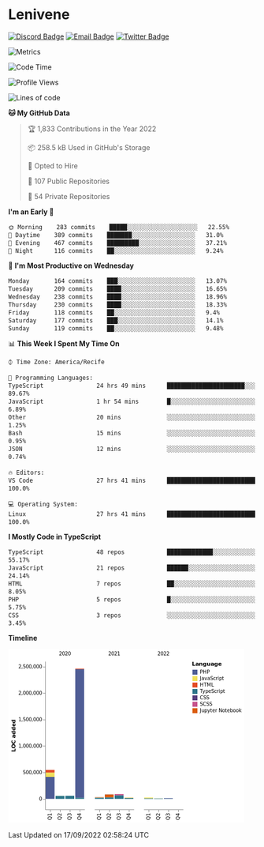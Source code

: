 # Lenivene

[![Discord Badge](https://img.shields.io/badge/-Lenivene%230715-black?style=flat-square&logo=Discord&logoColor=white)](http://discord.com/)
[![Email Badge](https://img.shields.io/badge/-lenivene@msn.com-black?style=flat-square&logo=Gmail&logoColor=white&link=mailto:lenivene@msn.com)](mailto:lenivene@msn.com)
[![Twitter Badge](https://img.shields.io/badge/-@enevinel-black?style=flat-square&logo=twitter&logoColor=white&link=https://twitter.com/enevinel)](https://twitter.com/enevinel)

<!-- https://github-readme-stats.vercel.app/api?username=lenivene&show_icons=true -->

<img src="https://metrics.lecoq.io/lenivene?template=classic&config.timezone=America%2FRecife" alt="Metrics" />

<!--START_SECTION:waka-->
![Code Time](http://img.shields.io/badge/Code%20Time-748%20hrs%2031%20mins-blue)

![Profile Views](http://img.shields.io/badge/Profile%20Views-0-blue)

![Lines of code](https://img.shields.io/badge/From%20Hello%20World%20I%27ve%20Written-3%20Million%20lines%20of%20code-blue)

**🐱 My GitHub Data** 

> 🏆 1,833 Contributions in the Year 2022
 > 
> 📦 258.5 kB Used in GitHub's Storage 
 > 
> 💼 Opted to Hire
 > 
> 📜 107 Public Repositories 
 > 
> 🔑 54 Private Repositories  
 > 
**I'm an Early 🐤** 

```text
🌞 Morning    283 commits    █████░░░░░░░░░░░░░░░░░░░░   22.55% 
🌆 Daytime    389 commits    ███████░░░░░░░░░░░░░░░░░░   31.0% 
🌃 Evening    467 commits    █████████░░░░░░░░░░░░░░░░   37.21% 
🌙 Night      116 commits    ██░░░░░░░░░░░░░░░░░░░░░░░   9.24%

```
📅 **I'm Most Productive on Wednesday** 

```text
Monday       164 commits    ███░░░░░░░░░░░░░░░░░░░░░░   13.07% 
Tuesday      209 commits    ████░░░░░░░░░░░░░░░░░░░░░   16.65% 
Wednesday    238 commits    ████░░░░░░░░░░░░░░░░░░░░░   18.96% 
Thursday     230 commits    ████░░░░░░░░░░░░░░░░░░░░░   18.33% 
Friday       118 commits    ██░░░░░░░░░░░░░░░░░░░░░░░   9.4% 
Saturday     177 commits    ███░░░░░░░░░░░░░░░░░░░░░░   14.1% 
Sunday       119 commits    ██░░░░░░░░░░░░░░░░░░░░░░░   9.48%

```


📊 **This Week I Spent My Time On** 

```text
⌚︎ Time Zone: America/Recife

💬 Programming Languages: 
TypeScript               24 hrs 49 mins      ██████████████████████░░░   89.67% 
JavaScript               1 hr 54 mins        █░░░░░░░░░░░░░░░░░░░░░░░░   6.89% 
Other                    20 mins             ░░░░░░░░░░░░░░░░░░░░░░░░░   1.25% 
Bash                     15 mins             ░░░░░░░░░░░░░░░░░░░░░░░░░   0.95% 
JSON                     12 mins             ░░░░░░░░░░░░░░░░░░░░░░░░░   0.74%

🔥 Editors: 
VS Code                  27 hrs 41 mins      █████████████████████████   100.0%

💻 Operating System: 
Linux                    27 hrs 41 mins      █████████████████████████   100.0%

```

**I Mostly Code in TypeScript** 

```text
TypeScript               48 repos            █████████████░░░░░░░░░░░░   55.17% 
JavaScript               21 repos            ██████░░░░░░░░░░░░░░░░░░░   24.14% 
HTML                     7 repos             ██░░░░░░░░░░░░░░░░░░░░░░░   8.05% 
PHP                      5 repos             █░░░░░░░░░░░░░░░░░░░░░░░░   5.75% 
CSS                      3 repos             ░░░░░░░░░░░░░░░░░░░░░░░░░   3.45%

```


**Timeline**

![Chart not found](https://raw.githubusercontent.com/lenivene/lenivene/master/charts/bar_graph.png) 


 Last Updated on 17/09/2022 02:58:24 UTC
<!--END_SECTION:waka-->